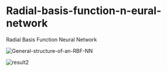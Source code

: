 # Radial-basis-function-n-eural-network
Radial Basis Function Neural Network

![General-structure-of-an-RBF-NN](https://github.com/Yousef-Sharafi/Radial-basis-function-neural-network-without-toolbox/assets/142591174/b66d2947-2f18-4bfd-88d4-93ed52919901)


![result2](https://github.com/Yousef-Sharafi/Radial-basis-function-neural-network-without-toolbox/assets/142591174/ac0e8036-ffb2-4c77-a1ed-455762a9a1a2)





